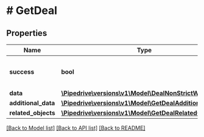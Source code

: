 # # GetDeal

## Properties

Name | Type | Description | Notes
------------ | ------------- | ------------- | -------------
**success** | **bool** | If the response is successful or not | [optional]
**data** | [**\Pipedrive\versions\v1\Model\DealNonStrictWithDetails**](DealNonStrictWithDetails.md) |  | [optional]
**additional_data** | [**\Pipedrive\versions\v1\Model\GetDealAdditionalData**](GetDealAdditionalData.md) |  | [optional]
**related_objects** | [**\Pipedrive\versions\v1\Model\GetDealRelatedObjects**](GetDealRelatedObjects.md) |  | [optional]

[[Back to Model list]](../../README.md#models) [[Back to API list]](../../README.md#endpoints) [[Back to README]](../../README.md)
